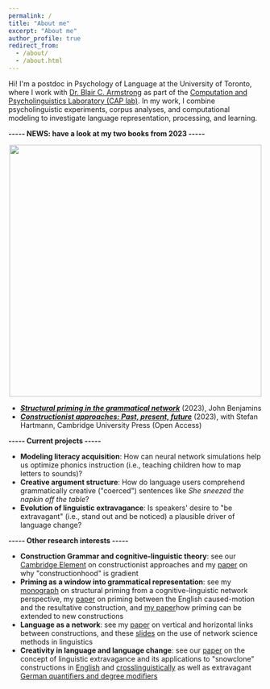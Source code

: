 ```yaml
---
permalink: /
title: "About me"
excerpt: "About me"
author_profile: true
redirect_from: 
  - /about/
  - /about.html
---
```


Hi! I'm a postdoc in Psychology of Language at the University of Toronto, where I work with <a href="http://blairarmstrong.net/">Dr. Blair C. Armstrong</a> as part of the <a href="https://www.utsc.utoronto.ca/labs/caplab/">Computation and Psycholinguistics Laboratory (CAP lab)</a>. 
In my work, I combine psycholinguistic experiments, corpus analyses, and computational modeling to investigate language representation, processing, and learning.

<b>----- NEWS: have a look at my two books from 2023 -----</b>

<p align="center">
<img src="https://tungerer.github.io/images/Book_covers_2023.jpg" width="500" />
</p>

<ul>
  <li><b><i><a href="https://doi.org/10.1075/cal.35">Structural priming in the grammatical network</a></i></b> (2023), John Benjamins</li>
  <li><b><i><a href="https://doi.org/10.1017/9781009308717">Constructionist approaches: Past, present, future</a></i></b> (2023), with Stefan Hartmann, Cambridge University Press (Open Access)</li>
</ul>

<b>----- Current projects -----</b>
<ul>
  <li><b>Modeling literacy acquisition</b>: How can neural network simulations help us optimize phonics instruction (i.e., teaching children how to map letters to sounds)?</li>
  <li><b>Creative argument structure</b>: How do language users comprehend grammatically creative ("coerced") sentences like <i>She sneezed the napkin off the table</i>?</li>
  <li><b>Evolution of linguistic extravagance</b>: Is speakers' desire to "be extravagant" (i.e., stand out and be noticed) a plausible driver of language change?</li>
</ul>

<b>----- Other research interests -----</b>
<ul>
  <li><b>Construction Grammar and cognitive-linguistic theory</b>: see our <a href="https://doi.org/10.1017/9781009308717">Cambridge Element</a> on constructionist approaches and my <a href="https://doi.org/10.24338/cons-543">paper</a> on why "constructionhood" is gradient</li>
  <li><b>Priming as a window into grammatical representation</b>: see my <a href="https://doi.org/10.1075/cal.35">monograph</a> on structural priming from a cognitive-linguistic network perspective, my <a href="https://doi.org/10.1515/cog-2020-0016">paper</a> on priming between the English caused-motion and the resultative construction, and <a href="https://doi.org/10.1515/gcla-2022-0008">my paper</a>how priming can be extended to new constructions</li>
  <li><b>Language as a network</b>: see my <a href="https://www.jbe-platform.com/content/journals/10.1075/cf.22011.ung">paper</a> on vertical and horizontal links between constructions, and these <a href="https://tungerer.github.io/files/Ungerer-2021-Network-science-methods.pdf">slides</a> on the use of network science methods in linguistics</li>
  <li><b>Creativity in language and language change</b>: see our <a href="https://doi.org/10.1075/bjl.00058.ung">paper</a> on the concept of linguistic extravagance and its applications to "snowclone" constructions in <a href="https://doi.org/10.1017/S0022226723000117">English</a> and <a href="https://doi.org/10.7203/QF.29.28712">crosslinguistically</a> as well as extravagant <a href="https://doi.org/10.1515/9783110753059-003">German quantifiers and degree modifiers</a></li>
</ul>
